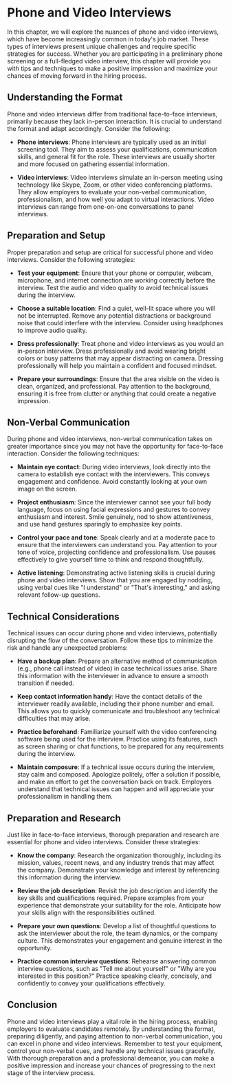 Phone and Video Interviews
===================================

In this chapter, we will explore the nuances of phone and video interviews, which have become increasingly common in today's job market. These types of interviews present unique challenges and require specific strategies for success. Whether you are participating in a preliminary phone screening or a full-fledged video interview, this chapter will provide you with tips and techniques to make a positive impression and maximize your chances of moving forward in the hiring process.

**Understanding the Format**
----------------------------

Phone and video interviews differ from traditional face-to-face interviews, primarily because they lack in-person interaction. It is crucial to understand the format and adapt accordingly. Consider the following:

* **Phone interviews**: Phone interviews are typically used as an initial screening tool. They aim to assess your qualifications, communication skills, and general fit for the role. These interviews are usually shorter and more focused on gathering essential information.

* **Video interviews**: Video interviews simulate an in-person meeting using technology like Skype, Zoom, or other video conferencing platforms. They allow employers to evaluate your non-verbal communication, professionalism, and how well you adapt to virtual interactions. Video interviews can range from one-on-one conversations to panel interviews.

**Preparation and Setup**
-------------------------

Proper preparation and setup are critical for successful phone and video interviews. Consider the following strategies:

* **Test your equipment**: Ensure that your phone or computer, webcam, microphone, and internet connection are working correctly before the interview. Test the audio and video quality to avoid technical issues during the interview.

* **Choose a suitable location**: Find a quiet, well-lit space where you will not be interrupted. Remove any potential distractions or background noise that could interfere with the interview. Consider using headphones to improve audio quality.

* **Dress professionally**: Treat phone and video interviews as you would an in-person interview. Dress professionally and avoid wearing bright colors or busy patterns that may appear distracting on camera. Dressing professionally will help you maintain a confident and focused mindset.

* **Prepare your surroundings**: Ensure that the area visible on the video is clean, organized, and professional. Pay attention to the background, ensuring it is free from clutter or anything that could create a negative impression.

**Non-Verbal Communication**
----------------------------

During phone and video interviews, non-verbal communication takes on greater importance since you may not have the opportunity for face-to-face interaction. Consider the following techniques:

* **Maintain eye contact**: During video interviews, look directly into the camera to establish eye contact with the interviewers. This conveys engagement and confidence. Avoid constantly looking at your own image on the screen.

* **Project enthusiasm**: Since the interviewer cannot see your full body language, focus on using facial expressions and gestures to convey enthusiasm and interest. Smile genuinely, nod to show attentiveness, and use hand gestures sparingly to emphasize key points.

* **Control your pace and tone**: Speak clearly and at a moderate pace to ensure that the interviewers can understand you. Pay attention to your tone of voice, projecting confidence and professionalism. Use pauses effectively to give yourself time to think and respond thoughtfully.

* **Active listening**: Demonstrating active listening skills is crucial during phone and video interviews. Show that you are engaged by nodding, using verbal cues like "I understand" or "That's interesting," and asking relevant follow-up questions.

**Technical Considerations**
----------------------------

Technical issues can occur during phone and video interviews, potentially disrupting the flow of the conversation. Follow these tips to minimize the risk and handle any unexpected problems:

* **Have a backup plan**: Prepare an alternative method of communication (e.g., phone call instead of video) in case technical issues arise. Share this information with the interviewer in advance to ensure a smooth transition if needed.

* **Keep contact information handy**: Have the contact details of the interviewer readily available, including their phone number and email. This allows you to quickly communicate and troubleshoot any technical difficulties that may arise.

* **Practice beforehand**: Familiarize yourself with the video conferencing software being used for the interview. Practice using its features, such as screen sharing or chat functions, to be prepared for any requirements during the interview.

* **Maintain composure**: If a technical issue occurs during the interview, stay calm and composed. Apologize politely, offer a solution if possible, and make an effort to get the conversation back on track. Employers understand that technical issues can happen and will appreciate your professionalism in handling them.

**Preparation and Research**
----------------------------

Just like in face-to-face interviews, thorough preparation and research are essential for phone and video interviews. Consider these strategies:

* **Know the company**: Research the organization thoroughly, including its mission, values, recent news, and any industry trends that may affect the company. Demonstrate your knowledge and interest by referencing this information during the interview.

* **Review the job description**: Revisit the job description and identify the key skills and qualifications required. Prepare examples from your experience that demonstrate your suitability for the role. Anticipate how your skills align with the responsibilities outlined.

* **Prepare your own questions**: Develop a list of thoughtful questions to ask the interviewer about the role, the team dynamics, or the company culture. This demonstrates your engagement and genuine interest in the opportunity.

* **Practice common interview questions**: Rehearse answering common interview questions, such as "Tell me about yourself" or "Why are you interested in this position?" Practice speaking clearly, concisely, and confidently to convey your qualifications effectively.

**Conclusion**
--------------

Phone and video interviews play a vital role in the hiring process, enabling employers to evaluate candidates remotely. By understanding the format, preparing diligently, and paying attention to non-verbal communication, you can excel in phone and video interviews. Remember to test your equipment, control your non-verbal cues, and handle any technical issues gracefully. With thorough preparation and a professional demeanor, you can make a positive impression and increase your chances of progressing to the next stage of the interview process.

